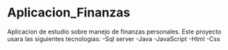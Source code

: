 # Aplicacion_Finanzas
Aplicacion de estudio sobre manejo de finanzas personales.
Este proyecto usara las siguientes tecnologias:
-Sql server
-Java
-JavaScript
-Html
-Css
